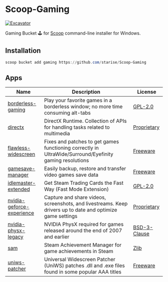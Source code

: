 # Scoop-Gaming

[![Excavator](https://github.com/starise/Scoop-Gaming/actions/workflows/schedule.yml/badge.svg)](https://github.com/starise/Scoop-Gaming/actions/workflows/schedule.yml)

Gaming Bucket 🕹️ for [Scoop](https://scoop.sh/) command-line installer for Windows.

## Installation

```powershell
scoop bucket add gaming https://github.com/starise/Scoop-Gaming
```

## Apps

<!-- <apps> -->
<!-- The following table was inserted by makeindex.py -->
<!-- Your edits will be lost the next time makeindex.py is run -->
|Name|Description|License|
|----|-----------|-------|
|[borderless-gaming](https://github.com/Codeusa/Borderless-Gaming)|Play your favorite games in a borderless window; no more time consuming alt-tabs|[GPL-2.0](https://spdx.org/licenses/GPL-2.0.html "https://spdx.org/licenses/GPL-2.0.html")|
|[directx](https://www.microsoft.com/en-us/download/details.aspx?id=35)|DirectX Runtime. Collection of APIs for handling tasks related to multimedia|[Proprietary](https://en.m.wikipedia.org/wiki/Software_license#Proprietary_software_licenses "https://en.m.wikipedia.org/wiki/Software_license#Proprietary_software_licenses")|
|[flawless-widescreen](https://www.flawlesswidescreen.org)|Fixes and patches to get games functioning correctly in UltraWide/Surround/Eyefinity gaming resolutions|[Freeware](https://www.flawlesswidescreen.org/fws/core/licences/Summary.txt "https://www.flawlesswidescreen.org/fws/core/licences/Summary.txt")|
|[gamesave-manager](https://www.gamesave-manager.com)|Easily backup, restore and transfer video games save data|[Freeware](https://en.wikipedia.org/wiki/Freeware "https://en.wikipedia.org/wiki/Freeware")|
|[idlemaster-extended](https://github.com/JonasNilson/idle_master_extended)|Get Steam Trading Cards the Fast Way (Fast Mode Extension)|[GPL-2.0](https://spdx.org/licenses/GPL-2.0.html "https://spdx.org/licenses/GPL-2.0.html")|
|[nvidia-geforce-experience](https://www.nvidia.com/en-us/geforce/geforce-experience)|Capture and share videos, screenshots, and livestreams. Keep drivers up to date and optimize game settings|[Proprietary](https://www.nvidia.com/en-us/about-nvidia/eula-agreement/ "https://www.nvidia.com/en-us/about-nvidia/eula-agreement/")|
|[nvidia-physx-legacy](https://www.nvidia.com/object/physx-9.13.0604-legacy-driver.html)|NVIDIA PhysX required for games released around the end of 2007 and earlier|[BSD-3-Clause](https://gameworksdocs.nvidia.com/PhysX/4.0/documentation/PhysXGuide/Manual/License.html "https://gameworksdocs.nvidia.com/PhysX/4.0/documentation/PhysXGuide/Manual/License.html")|
|[sam](https://github.com/gibbed/SteamAchievementManager)|Steam Achievement Manager for game achievements in Steam|[Zlib](https://spdx.org/licenses/Zlib.html "https://spdx.org/licenses/Zlib.html")|
|[uniws-patcher](http://www.wsgf.org/article/universal-widescreen-uniws-patcher)|Universal Widescreen Patcher (UniWS) patches .dll and .exe files found in some popular AAA titles|[Freeware](https://en.wikipedia.org/wiki/Freeware "https://en.wikipedia.org/wiki/Freeware")|
